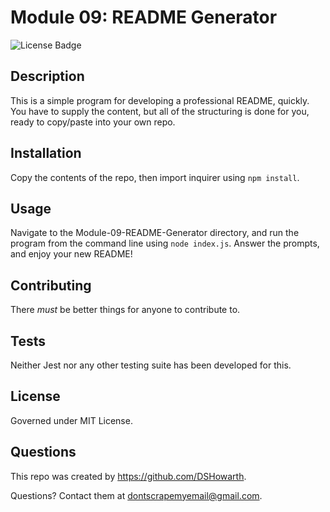 # Module 09: README Generator
![License Badge](https://img.shields.io/badge/Mozilla_Public_License_2.0-orange)

## Description

This is a simple program for developing a professional README, quickly. You have to supply the content,
but all of the structuring is done for you, ready to copy/paste into your own repo. 

## Installation

Copy the contents of the repo, then import inquirer using ```npm install```. 

## Usage

Navigate to the Module-09-README-Generator directory, 
and run the program from the command line using ```node index.js```. 
Answer the prompts, and enjoy your new README!

## Contributing

There *must* be better things for anyone to contribute to. 

## Tests

Neither Jest nor any other testing suite has been developed for this. 

## License

Governed under MIT License.

## Questions

This repo was created by https://github.com/DSHowarth. 

Questions? Contact them at dontscrapemyemail@gmail.com.
